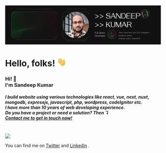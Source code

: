 [![Header](./resource/header.jpeg "Header")](https://some-url.dev/)


# Hello, folks! <img src="./resource/wave.gif" width="30px">

<h3>Hi! 👋<br>I'm Sandeep Kumar<br></h3>
<h5>I build website using various technologies like react, vue, next, nuxt, mongodb, expressjs, javascript, php, wordpress, codeIgniter etc.<br>I have more than 10 years of web developing experience.<br>Do you have a project or need a solution? Then ↴<br><a href="mailto:wd.sandeep@gmail.com">Contact me to get in touch now!</a></h5>

<br/>

<img align="center" src="https://github-readme-stats.vercel.app/api/?username=wdsandeep" />

<br/>

<!-- ![](https://img.shields.io/badge/<WORD_ON_LEFT>-<WORD_ON_RIGHT>-informational?style=flat&logo=<LOGO_NAME>&logoColor=white&color=2bbc8a)

![](https://img.shields.io/badge/<WORD_ON_LEFT>-<WORD_ON_RIGHT>-informational?style=flat&logo=data:image/svg%2bxml;base64,<BASE64_DATA>)
 -->

<!-- Actual text -->

You can find me on <a href="https://twitter.com/wdsandeep">Twitter</a> and <a href="https://www.linkedin.com/in/sandeep-kumar-318bb14a/">Linkedin</a> .








